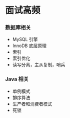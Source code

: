 # 面试高频

### 数据库相关

* MySQL 引擎
* InnoDB 底层原理
* 索引
* 索引优化
* 读写分离，主从复制，哨兵



### Java 相关

* 单例模式
* 排序算法
* 生产者和消费者模式
* 死锁